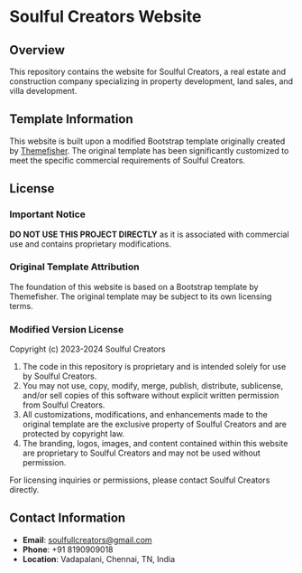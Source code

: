 # Soulful Creators Website

## Overview
This repository contains the website for Soulful Creators, a real estate and construction company specializing in property development, land sales, and villa development.

## Template Information
This website is built upon a modified Bootstrap template originally created by [Themefisher](https://themefisher.com). The original template has been significantly customized to meet the specific commercial requirements of Soulful Creators.

## License

### Important Notice
**DO NOT USE THIS PROJECT DIRECTLY** as it is associated with commercial use and contains proprietary modifications.

### Original Template Attribution
The foundation of this website is based on a Bootstrap template by Themefisher. The original template may be subject to its own licensing terms.

### Modified Version License
Copyright (c) 2023-2024 Soulful Creators

1. The code in this repository is proprietary and is intended solely for use by Soulful Creators.
2. You may not use, copy, modify, merge, publish, distribute, sublicense, and/or sell copies of this software without explicit written permission from Soulful Creators.
3. All customizations, modifications, and enhancements made to the original template are the exclusive property of Soulful Creators and are protected by copyright law.
4. The branding, logos, images, and content contained within this website are proprietary to Soulful Creators and may not be used without permission.

For licensing inquiries or permissions, please contact Soulful Creators directly.

## Contact Information
- **Email**: soulfullcreators@gmail.com
- **Phone**: +91 8190909018
- **Location**: Vadapalani, Chennai, TN, India